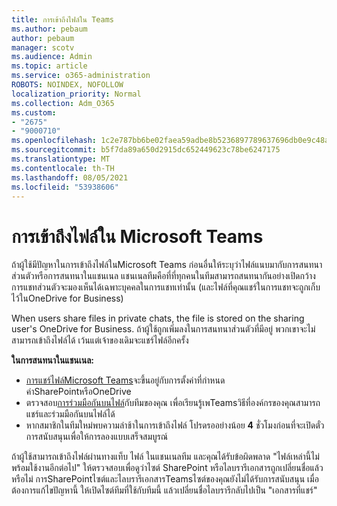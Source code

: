 ```yaml
---
title: การเข้าถึงไฟล์ใน Teams
ms.author: pebaum
author: pebaum
manager: scotv
ms.audience: Admin
ms.topic: article
ms.service: o365-administration
ROBOTS: NOINDEX, NOFOLLOW
localization_priority: Normal
ms.collection: Adm_O365
ms.custom:
- "2675"
- "9000710"
ms.openlocfilehash: 1c2e787bb6be02faea59adbe8b5236897789637696db0e9c48a5d13e9b9a92c1
ms.sourcegitcommit: b5f7da89a650d2915dc652449623c78be6247175
ms.translationtype: MT
ms.contentlocale: th-TH
ms.lasthandoff: 08/05/2021
ms.locfileid: "53938606"
---
```

# <a name="accessing-files-in-microsoft-teams"></a>การเข้าถึงไฟล์ใน Microsoft Teams

ถ้าผู้ใช้มีปัญหาในการเข้าถึงไฟล์ในMicrosoft Teams ก่อนอื่นให้ระบุว่าไฟล์แนบมากับการสนทนาส่วนตัวหรือการสนทนาในแชนเนล แชนเนลทีมคือที่ที่ทุกคนในทีมสามารถสนทนากันอย่างเปิดกว้าง การแชทส่วนตัวจะมองเห็นได้เฉพาะบุคคลในการแชทเท่านั้น (และไฟล์ที่คุณแชร์ในการแชทจะถูกเก็บไว้ในOneDrive for Business)

When users share files in private chats, the file is stored on the sharing user's OneDrive for Business. ถ้าผู้ใช้ถูกเพิ่มลงในการสนทนาส่วนตัวที่มีอยู่ พวกเขาจะไม่สามารถเข้าถึงไฟล์ได้ เว้นแต่เจ้าของเดิมจะแชร์ไฟล์อีกครั้ง    

**ในการสนทนาในแชนเนล:**

- [การแชร์ไฟล์Microsoft Teams](https://docs.microsoft.com/MicrosoftTeams/sharing-files-in-teams)จะขึ้นอยู่กับการตั้งค่าที่กําหนดค่าSharePointหรือOneDrive 
- ตรวจสอบ[การร่วมมือกันบนไฟล์](https://support.office.com/article/Collaborate-on-files-with-your-Team-9b200289-dbac-4823-85bd-628a5c7bb0ae)กับทีมของคุณ เพื่อเรียนรู้เพTeamsวิธีที่องค์กรของคุณสามารถแชร์และร่วมมือกันบนไฟล์ได้ 
- หากสมาชิกในทีมใหม่พบความล่าช้าในการเข้าถึงไฟล์ โปรดรออย่างน้อย **4** ชั่วโมงก่อนที่จะเปิดตั๋วการสนับสนุนเพื่อให้การลองแบบเสร็จสมบูรณ์ 

ถ้าผู้ใช้สามารถเข้าถึงไฟล์ผ่านทางแท็บ ไฟล์ ในแชนเนลทีม และคุณได้รับข้อผิดพลาด "ไฟล์เหล่านี้ไม่พร้อมใช้งานอีกต่อไป" ให้ตรวจสอบเพื่อดูว่าไซต์ SharePoint หรือไลบรารีเอกสารถูกเปลี่ยนชื่อแล้วหรือไม่ การSharePointไซต์และไลบรารีเอกสารTeamsไซต์ของคุณยังไม่ได้รับการสนับสนุน เมื่อต้องการแก้ไขปัญหานี้ ให้เปิดไซต์ทีมที่ใช้กับทีมนี้ แล้วเปลี่ยนชื่อไลบรารีกลับไปเป็น "เอกสารที่แชร์"